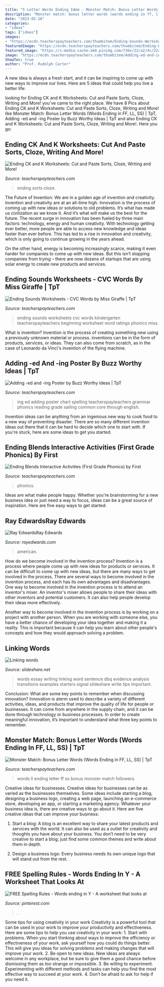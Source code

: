 ```yaml
---
title: "5 Letter Words Ending Idem - Monster Match: Bonus Letter Words (words Ending In Ff, Ll, Ss)"
description: "Monster match: bonus letter words (words ending in ff, ll, ss)"
date: "2023-02-28"
categories:
- "ideas"
tags: ["ideas"]
images:
- "https://ecdn.teacherspayteachers.com/thumbitem/Ending-Sounds-Worksheets-CVC-Words-5162645-1579191409/original-5162645-1.jpg"
featuredImage: "https://ecdn.teacherspayteachers.com/thumbitem/Ending-Blends-Interactive-Activities-First-Grade-Phonics--2569518-1594201269/original-2569518-3.jpg"
featured_image: "https://s-media-cache-ak0.pinimg.com/736x/22/a2/4c/22a24c3619d740444defda552d4f25e1.jpg"
image: "https://ecdn.teacherspayteachers.com/thumbitem/Adding-ed-and-ing-Poster-2749272-1510243284/original-2749272-1.jpg"
ShowToc: true
author: "Prof. Rudolph Carter"
---
```



A new idea is always a fresh start, and it can be inspiring to come up with new ways to improve our lives. Here are 5 ideas that could help you live a better life: 

	

		
looking for Ending CK and K Worksheets: Cut and Paste Sorts, Cloze, Writing and More! you've came to the right place. We have 8 Pics about Ending CK and K Worksheets: Cut and Paste Sorts, Cloze, Writing and More! like Monster Match: Bonus Letter Words (Words Ending in FF, LL, SS) | TpT, Adding -ed and -ing Poster by Buzz Worthy Ideas | TpT and also Ending CK and K Worksheets: Cut and Paste Sorts, Cloze, Writing and More!. Here you go:
		
    
## Ending CK And K Worksheets: Cut And Paste Sorts, Cloze, Writing And More!

<img loading=lazy src="https://ecdn.teacherspayteachers.com/thumbitem/ending-CK-and-K-Worksheets-Cut-and-Paste-Sorts-Cloze-Writing-and-More--3639553-1598033694/original-3639553-1.jpg" onerror="this.onerror=null;this.src='https://tse4.mm.bing.net/th?id=OIP.bI6ZSr160e1BlLis33f3SAAAAA&amp;pid=15.1';" alt="Ending CK and K Worksheets: Cut and Paste Sorts, Cloze, Writing and More!">

_Source: teacherspayteachers.com_

>ending sorts cloze. 

	

The Future of Invention: We are in a golden age of invention and creativity.
Invention and creativity are at an all-time high. Innovation is the process of coming up with new ideas or solutions to old problems. It’s what has made us civilization as we know it. And it’s what will make us the best for the future.
The recent surge in innovation has been fueled by three main factors: technology, energy and human creativity. With technology getting ever better, more people are able to access new knowledge and ideas faster than ever before. This has led to a rise in innovation and creativity, which is only going to continue growing in the years ahead.

On the other hand, energy is becoming increasingly scarce, making it even harder for companies to come up with new ideas. But this isn’t stopping companies from trying – there are now dozens of startups that are using solar energy to create new products and services.

    
## Ending Sounds Worksheets - CVC Words By Miss Giraffe | TpT

<img loading=lazy src="https://ecdn.teacherspayteachers.com/thumbitem/Ending-Sounds-Worksheets-CVC-Words-5162645-1579191409/original-5162645-1.jpg" onerror="this.onerror=null;this.src='https://tse3.mm.bing.net/th?id=OIP.52BtPMWeul5uAcugULfHXQAAAA&amp;pid=15.1';" alt="Ending Sounds Worksheets - CVC Words by Miss Giraffe | TpT">

_Source: teacherspayteachers.com_

>ending sounds worksheets cvc words kindergarten teacherspayteachers beginning worksheet word ratings phonics miss. 

	

What is invention?
Invention is the process of creating something new using a previously unknown material or process. inventions can be in the form of products, services, or ideas. They can also come from scratch, as in the case of Leonardo da Vinci's invention of the flying machine.

    
## Adding -ed And -ing Poster By Buzz Worthy Ideas | TpT

<img loading=lazy src="https://ecdn.teacherspayteachers.com/thumbitem/Adding-ed-and-ing-Poster-2749272-1510243284/original-2749272-1.jpg" onerror="this.onerror=null;this.src='https://tse4.mm.bing.net/th?id=OIP.wmTir46reCSTKvCTbOhBhQAAAA&amp;pid=15.1';" alt="Adding -ed and -ing Poster by Buzz Worthy Ideas | TpT">

_Source: teacherspayteachers.com_

>ing ed adding poster chart spelling teacherspayteachers grammar phonics reading grade sailing common core through english. 

	

Invention ideas can be anything from an ingenious new way to cook food to a new way of preventing disaster. There are so many different invention ideas out there that it can be hard to decide which one to start with. If you're stuck, here are some ideas to get you started.

    
## Ending Blends Interactive Activities (First Grade Phonics) By First

<img loading=lazy src="https://ecdn.teacherspayteachers.com/thumbitem/Ending-Blends-Interactive-Activities-First-Grade-Phonics--2569518-1594201269/original-2569518-3.jpg" onerror="this.onerror=null;this.src='https://tse2.mm.bing.net/th?id=OIP.syU05Qv8-GrlCzL7ecrxJgAAAA&amp;pid=15.1';" alt="Ending Blends Interactive Activities (First Grade Phonics) by First">

_Source: teacherspayteachers.com_

>phonics. 

	

Ideas are what make people happy. Whether you're brainstorming for a new business idea or just need a way to focus, ideas can be a great source of inspiration. Here are five easy ways to get started: 

    
## Ray EdwardsRay Edwards

<img loading=lazy src="http://rayedwards.com/wp-content/uploads/2015/08/American-resurrection.jpg" onerror="this.onerror=null;this.src='https://tse4.mm.bing.net/th?id=OIP.6Mqy1KvCm7dEYXya7FpkwAHaLc&amp;pid=15.1';" alt="Ray EdwardsRay Edwards">

_Source: rayedwards.com_

>american. 

	

How do we become involved in the invention process?
Invention is a process where people come up with new ideas for products or services. It can be difficult to come up with new ideas, but there are many ways to get involved in the process. There are several ways to become involved in the invention process, and each has its own advantages and disadvantages.
One way to become involved in the invention process is to attend an inventor's mixer. An inventor's mixer allows people to share their ideas with other inventors and potential customers. It can also help people develop their ideas more effectively.

Another way to become involved in the invention process is by working on a project with another person. When you are working with someone else, you have a better chance of developing your idea together and making it a reality. This is important because it can help you learn about other people's concepts and how they would approach solving a problem.

    
## Linking Words

<img loading=lazy src="https://image.slidesharecdn.com/linkingwords-160110114722/95/linking-words-1-638.jpg?cb=1452426455" onerror="this.onerror=null;this.src='https://tse1.mm.bing.net/th?id=OIP.pff_u-Ileuo8RE3Qgms5dAHaJl&amp;pid=15.1';" alt="Linking words">

_Source: slideshare.net_

>words essay writing linking word sentence dbq evidence analysis transitions examples starters signal slideshare write tips important. 

	

Conclusion: What are some key points to remember when discussing innovation?
Innovation is aterm used to describe a variety of different activities, ideas, and products that improve the quality of life for people or businesses. It can come from anywhere in the supply chain, and it can be done through technology or business processes. In order to create meaningful innovation, it’s important to understand what three key points to remember.

    
## Monster Match: Bonus Letter Words (Words Ending In FF, LL, SS) | TpT

<img loading=lazy src="https://ecdn.teacherspayteachers.com/thumbitem/Monster-Match-Bonus-Letter-Words-Words-Ending-in-FF-LL-SS--2944957-1500873639/original-2944957-4.jpg" onerror="this.onerror=null;this.src='https://tse3.mm.bing.net/th?id=OIP.AdY4EQ44k7FEqzaNpRZGzAAAAA&amp;pid=15.1';" alt="Monster Match: Bonus Letter Words (Words Ending in FF, LL, SS) | TpT">

_Source: teacherspayteachers.com_

>words ll ending letter ff ss bonus monster match followers. 

	

Creative ideas for businesses.
Creative ideas for businesses can be as varied as the businesses themselves. Some ideas include starting a blog, designing a business logo, creating a web page, launching an e-commerce store, developing an app, or starting a marketing agency. Whatever your business idea is, there are creative ways to go about it. Here are five creative ideas that can improve your business:
1. Start a blog: A blog is an excellent way to share your latest products and services with the world. It can also be used as a outlet for creativity and thoughts you have about your business. You don’t need to be very creative to start a blog; just find some common themes and write about them in depth.

2. Design a business logo: Every business needs its own unique logo that will stand out from the rest.

    
## FREE Spelling Rules - Words Ending In Y - A Worksheet That Looks At

<img loading=lazy src="https://s-media-cache-ak0.pinimg.com/736x/22/a2/4c/22a24c3619d740444defda552d4f25e1.jpg" onerror="this.onerror=null;this.src='https://tse4.mm.bing.net/th?id=OIP.fjYU5mJL35cgFkqtChsQKQHaJn&amp;pid=15.1';" alt="FREE Spelling Rules - Words ending in Y - A worksheet that looks at">

_Source: pinterest.com_

>. 

	

Some tips for using creativity in your work
Creativity is a powerful tool that can be used in your work to improve your productivity and effectiveness. Here are some tips to help you use creativity in your work: 1. Start with problems. When you start thinking about ways to improve the efficiency or effectiveness of your work, ask yourself how you could do things better. This will give you ideas for solving problems and making changes that will improve your work. 2. Be open to new ideas. New ideas are always welcome in any workplace, but be sure to give them a good chance before dismissing them as too strange or impossible. 3. Be willing to experiment. Experimenting with different methods and tasks can help you find the most effective way to succeed at your work. 4. Don’t be afraid to ask for help if you need it.

